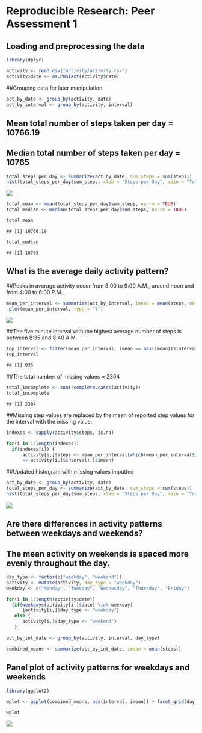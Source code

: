 # Reproducible Research: Peer Assessment 1


## Loading and preprocessing the data


```r
library(dplyr)
```

```r
activity <- read.csv("activity/activity.csv")
activity$date <- as.POSIXct(activity$date)
```
##Grouping data for later manipulation

```r
act_by_date <- group_by(activity, date)
act_by_interval <- group_by(activity, interval)
```

## Mean total number of steps taken per day = 10766.19
## Median total number of steps taken per day = 10765


```r
total_steps_per_day <- summarize(act_by_date, sum_steps = sum(steps))
hist(total_steps_per_day$sum_steps, xlab = "Steps per Day", main = "Total Steps")
```

![](PA1_template_files/figure-html/unnamed-chunk-4-1.png) 

```r
total_mean <- mean(total_steps_per_day$sum_steps, na.rm = TRUE)
total_median <- median(total_steps_per_day$sum_steps, na.rm = TRUE)
```

```r
total_mean
```

```
## [1] 10766.19
```

```r
total_median
```

```
## [1] 10765
```

## What is the average daily activity pattern?
##Peaks in average activity occur from 8:00 to 9:00 A.M., around noon and from 4:00 to 6:00 P.M..
 

```r
mean_per_interval <- summarize(act_by_interval, imean = mean(steps, na.rm = TRUE))
 plot(mean_per_interval, type = "l")
```

![](PA1_template_files/figure-html/unnamed-chunk-7-1.png) 

##The five minute interval with the highest average number of steps is between   8:35 and 8:40 A.M.


```r
top_interval <- filter(mean_per_interval, imean == max(imean))$interval
top_interval
```

```
## [1] 835
```

##The total number of missing values = 2304

```r
total_incomplete <- sum(!complete.cases(activity))
total_incomplete
```

```
## [1] 2304
```
##Missing step values are replaced by the mean of reported step values for the interval with the missing value.

```r
indexes <- sapply(activity$steps, is.na)

for(i in 1:length(indexes)) 
  if(indexes[i]) {
      activity[i,]$steps <- mean_per_interval[which(mean_per_interval$interval 
      == activity[i,]$interval),]$imean}
```

##Updated histogram with missing values imputted

```r
act_by_date <- group_by(activity, date)
total_steps_per_day <- summarize(act_by_date, sum_steps = sum(steps))
hist(total_steps_per_day$sum_steps, xlab = "Steps per Day", main = "Total Steps")
```

![](PA1_template_files/figure-html/unnamed-chunk-11-1.png) 

## Are there differences in activity patterns between weekdays and weekends?
## The mean activity on weekends is spaced more evenly throughout the day.

```r
day_type <- factor(c("weekday", "weekend"))
activity <- mutate(activity, day_type = "weekday")
weekday <- c("Monday", "Tuesday", "Wednesday", "Thursday", "Friday")

for(i in 1:length(activity$date)) 
  {if(weekdays(activity[i,]$date) %in% weekday)
      {activity[i,]$day_type <- "weekday"} 
   else {
      activity[i,]$day_type <- "weekend"}
   }

act_by_int_date <- group_by(activity, interval, day_type)

combined_means <- summarize(act_by_int_date, imean = mean(steps))
```
## Panel plot of activity patterns for weekdays and weekends


```r
library(ggplot2)

wplot <- ggplot(combined_means, aes(interval, imean)) + facet_grid(day_type ~ .) + geom_line() + ylab("Mean Steps") + ggtitle("Mean Steps per Intervals for Weekends and Weekdays")

wplot
```

![](PA1_template_files/figure-html/unnamed-chunk-13-1.png) 
